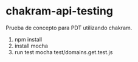 # chakram-api-testing
Prueba de concepto para PDT utilizando chakram.

1. npm install
2. install mocha 
3. run test mocha test/domains.get.test.js
